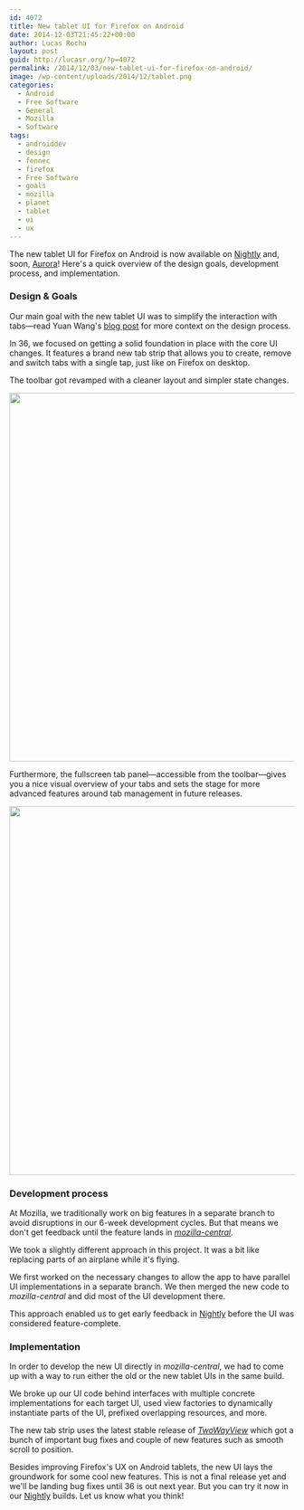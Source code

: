 ```yaml
---
id: 4072
title: New tablet UI for Firefox on Android
date: 2014-12-03T21:45:22+00:00
author: Lucas Rocha
layout: post
guid: http://lucasr.org/?p=4072
permalink: /2014/12/03/new-tablet-ui-for-firefox-on-android/
image: /wp-content/uploads/2014/12/tablet.png
categories:
  - Android
  - Free Software
  - General
  - Mozilla
  - Software
tags:
  - androiddev
  - design
  - fennec
  - firefox
  - Free Software
  - goals
  - mozilla
  - planet
  - tablet
  - ui
  - ux
---
```

The new tablet UI for Firefox on Android is now available on
[Nightly](http://nightly.mozilla.org/) and, soon,
[Aurora](http://aurora.mozilla.org/)! Here's a quick overview of the design
goals, development process, and implementation.

### Design & Goals

Our main goal with the new tablet UI was to simplify the interaction with
tabs—read Yuan Wang's [blog
post](https://blog.mozilla.org/ux/2014/10/re-imagine-firefox-on-tablet/) for
more context on the design process.

In 36, we focused on getting a solid foundation in place with the core UI
changes. It features a brand new tab strip that allows you to create, remove
and switch tabs with a single tap, just like on Firefox on desktop.

The toolbar got revamped with a cleaner layout and simpler state changes.

[<img class="alignnone img-fluid size-full wp-image-4078" src="http://lucasr.org/wp-content/uploads/2014/12/Screenshot_2014-11-29-20-53-16.png" alt="" width="960" height="652" srcset="http://lucasr.org/wp-content/uploads/2014/12/Screenshot_2014-11-29-20-53-16-588x400.png 588w, http://lucasr.org/wp-content/uploads/2014/12/Screenshot_2014-11-29-20-53-16-471x320.png 471w, http://lucasr.org/wp-content/uploads/2014/12/Screenshot_2014-11-29-20-53-16-294x200.png 294w, http://lucasr.org/wp-content/uploads/2014/12/Screenshot_2014-11-29-20-53-16.png 960w" sizes="(max-width: 960px) 100vw, 960px" />](http://lucasr.org/wp-content/uploads/2014/12/Screenshot_2014-11-29-20-53-16.png)

Furthermore, the fullscreen tab panel—accessible from the toolbar—gives you a
nice visual overview of your tabs and sets the stage for more advanced features
around tab management in future releases.

[<img class="alignnone img-fluid size-full wp-image-4080" src="http://lucasr.org/wp-content/uploads/2014/12/Screenshot_2014-11-29-20-51-55.png" alt="" width="960" height="652" srcset="http://lucasr.org/wp-content/uploads/2014/12/Screenshot_2014-11-29-20-51-55-588x400.png 588w, http://lucasr.org/wp-content/uploads/2014/12/Screenshot_2014-11-29-20-51-55-471x320.png 471w, http://lucasr.org/wp-content/uploads/2014/12/Screenshot_2014-11-29-20-51-55-294x200.png 294w, http://lucasr.org/wp-content/uploads/2014/12/Screenshot_2014-11-29-20-51-55.png 960w" sizes="(max-width: 960px) 100vw, 960px" />](http://lucasr.org/wp-content/uploads/2014/12/Screenshot_2014-11-29-20-51-55.png)

### Development process

At Mozilla, we traditionally work on big features in a separate branch to avoid
disruptions in our 6-week development cycles. But that means we don't get
feedback until the feature lands in
[_mozilla-central_](https://hg.mozilla.org/mozilla-central/).

We took a slightly different approach in this project. It was a bit like
replacing parts of an airplane while it's flying.

We first worked on the necessary changes to allow the app to have parallel UI
implementations in a separate branch. We then merged the new code to
_mozilla-central_ and did most of the UI development there.

This approach enabled us to get early feedback in
[Nightly](http://nightly.mozilla.org/) before the UI was considered
feature-complete.

### Implementation

In order to develop the new UI directly in _mozilla-central_, we had to come up
with a way to run either the old or the new tablet UIs in the same build.

We broke up our UI code behind interfaces with multiple concrete
implementations for each target UI, used view factories to dynamically
instantiate parts of the UI, prefixed overlapping resources, and more.

The new tab strip uses the latest stable release of
[_TwoWayView_](https://github.com/lucasr/twoway-view/) which got a bunch of
important bug fixes and couple of new features such as smooth scroll to
position.

Besides improving Firefox's UX on Android tablets, the new UI lays the
groundwork for some cool new features. This is not a final release yet and
we'll be landing bug fixes until 36 is out next year. But you can try it now in
our [Nightly](http://nightly.mozilla.org/) builds. Let us know what you think!
